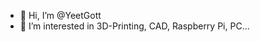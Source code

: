 - 👋 Hi, I’m @YeetGott
- 👀 I’m interested in 3D-Printing, CAD, Raspberry Pi, PC... 

<!---
YeetGott/YeetGott is a ✨ special ✨ repository because its `README.md` (this file) appears on your GitHub profile.
You can click the Preview link to take a look at your changes.
--->
